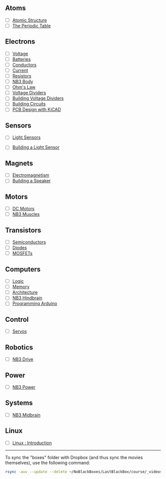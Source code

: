## Atoms
- [ ] [Atomic Structure](https://vimeo.com/??????)
- [ ] [The Periodic Table](https://vimeo.com/??????)

## Electrons
- [ ] [Voltage](https://vimeo.com/1000730032)
- [ ] [Batteries](https://vimeo.com/??????)
- [ ] [Conductors](https://vimeo.com/1000740989)
- [ ] [Current](https://vimeo.com/1000743561)
- [ ] [Resistors](https://vimeo.com/1000755493)
- [ ] [NB3 Body](https://vimeo.com/1005036900)
- [ ] [Ohm's Law](https://vimeo.com/1000768334)
- [ ] [Voltage Dividers](https://vimeo.com/1000782478)
- [ ] [Building Voltage Dividers](https://vimeo.com/1000789632)
- [ ] [Building Circuits](https://vimeo.com/1005054579)
- [ ] [PCB Design with KiCAD](https://vimeo.com/??????)

## Sensors
- [ ] [Light Sensors](https://vimeo.com/1000794164)
- [ ] [Building a Light Sensor](https://vimeo.com/xxxxxx)


## Magnets
- [ ] [Electromagnetism](https://vimeo.com/1000810115)
- [ ] [Building a Speaker](https://vimeo.com/??????)

## Motors
- [ ] [DC Motors](https://vimeo.com/1000824116)
- [ ] [NB3 Muscles](https://vimeo.com/1005039796)

## Transistors
- [ ] [Semiconductors](https://vimeo.com/1000842810)
- [ ] [Diodes](https://vimeo.com/1000861996)
- [ ] [MOSFETs](https://vimeo.com/1000873279)

## Computers
- [ ] [Logic](https://vimeo.com/1005128209)
- [ ] [Memory](https://vimeo.com/1005137172)
- [ ] [Architecture](https://vimeo.com/1005138634)
- [ ] [NB3 Hindbrain](https://vimeo.com/1005064175)
- [ ] [Programming Arduino](https://vimeo.com/1005131993)

## Control
- [ ] [Servos](https://vimeo.com/1005150863)

## Robotics
- [ ] [NB3 Drive](https://vimeo.com/1005154927)

## Power
- [ ] [NB3 Power](https://vimeo.com/1005162740)

## Systems
- [ ] [NB3 Midbrain](https://vimeo.com/1005170402)

## Linux
- [ ] [Linux : Introduction](https://vimeo.com/1005196173)

---

To sync the "boxes" folder with Dropbox (and thus sync the movies themselves), use the following command:
```bash
rsync -auv --update --delete ~/NoBlackBoxes/LastBlackBox/course/_videos/boxes/ ~/data/Dropbox/Voight-Kampff/NoBlackBoxes/LastBlackBox/videos/boxes/
```